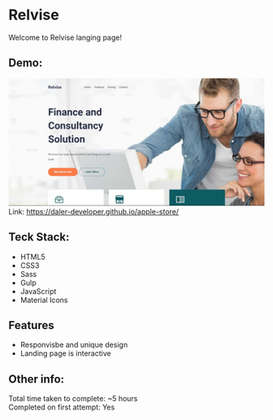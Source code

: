 # Relvise

Welcome to Relvise langing page!

## Demo:

![This is an image](/preview.jpg)  
Link: https://daler-developer.github.io/apple-store/

## Teck Stack:

- HTML5
- CSS3
- Sass
- Gulp
- JavaScript
- Material Icons

## Features

- Responvisbe and unique design
- Landing page is interactive

## Other info:

Total time taken to complete: ~5 hours  
Completed on first attempt: Yes  


